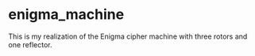 # enigma_machine
This is my realization of the Enigma cipher machine with three rotors and one reflector.
